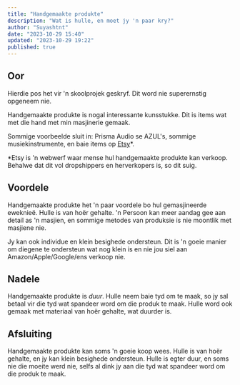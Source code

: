 ```yaml
---
title: "Handgemaakte produkte"
description: "Wat is hulle, en moet jy 'n paar kry?"
author: "Suyashtnt"
date: "2023-10-29 15:40"
updated: "2023-10-29 19:22"
published: true
---
```


<script lang="ts">
    import Note from "$lib/components/note.svelte"
</script>

## Oor

<Note>
Hierdie pos het vir 'n skoolprojek geskryf.
Dit word nie superernstig opgeneem nie.
</Note>

Handgemaakte produkte is nogal interessante kunsstukke.
Dit is items wat met die hand met min masjinerie gemaak.

Sommige voorbeelde sluit in: Prisma Audio se AZUL's, sommige musiekinstrumente,
en baie items op [Etsy](https://etsy.com)*.

<Note>
*Etsy is 'n webwerf waar mense hul handgemaakte produkte kan verkoop.
Behalwe dat dit vol dropshippers en herverkopers is, so dit suig.
</Note>

## Voordele

Handgemaakte produkte het 'n paar voordele bo hul gemasjineerde eweknieë.
Hulle is van hoër gehalte. 'n Persoon kan meer aandag gee
aan detail as 'n masjien, en sommige metodes van produksie
is nie moontlik met masjiene nie.

Jy kan ook individue en klein besighede ondersteun.
Dit is 'n goeie manier om diegene te ondersteun wat nog klein is
en nie jou siel aan Amazon/Apple/Google/ens verkoop nie.

## Nadele

Handgemaakte produkte is _duur_. Hulle neem baie tyd om te maak,
so jy sal betaal vir die tyd wat spandeer word om die produk te maak.
Hulle word ook gemaak met materiaal van hoër gehalte, wat duurder is.

## Afsluiting

Handgemaakte produkte kan soms 'n goeie koop wees. Hulle is van hoër gehalte,
en jy kan klein besighede ondersteun. Hulle is egter duur,
en soms nie die moeite werd nie, selfs al dink jy aan die tyd wat spandeer word
om die produk te maak.
